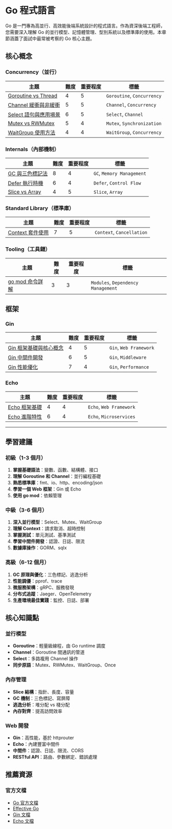 # Go 程式語言

Go 是一門專為高並行、高效能後端系統設計的程式語言。作為資深後端工程師，您需要深入理解 Go 的並行模型、記憶體管理、型別系統以及標準庫的使用。本章節涵蓋了面試中最常被考察的 Go 核心主題。

## 核心概念

### Concurrency（並行）

| 主題 | 難度 | 重要程度 | 標籤 |
|------|------|----------|------|
| [Goroutine vs Thread](./Concurrency/goroutine_vs_thread.md) | 4 | 5 | `Goroutine`, `Concurrency` |
| [Channel 緩衝與非緩衝](./Concurrency/channel_buffered_vs_unbuffered.md) | 5 | 5 | `Channel`, `Concurrency` |
| [Select 語句與應用場景](./Concurrency/select_statement_and_use_cases.md) | 6 | 5 | `Select`, `Channel` |
| [Mutex vs RWMutex](./Concurrency/mutex_vs_rwmutex.md) | 5 | 4 | `Mutex`, `Synchronization` |
| [WaitGroup 使用方法](./Concurrency/waitgroup_usage.md) | 4 | 4 | `WaitGroup`, `Concurrency` |

### Internals（內部機制）

| 主題 | 難度 | 重要程度 | 標籤 |
|------|------|----------|------|
| [GC 與三色標記法](./Internals/go_garbage_collection.md) | 8 | 4 | `GC`, `Memory Management` |
| [Defer 執行時機](./Internals/defer_execution.md) | 6 | 4 | `Defer`, `Control Flow` |
| [Slice vs Array](./Internals/slice_vs_array.md) | 4 | 5 | `Slice`, `Array` |

### Standard Library（標準庫）

| 主題 | 難度 | 重要程度 | 標籤 |
|------|------|----------|------|
| [Context 套件使用](./Standard_Library/context_package_usage.md) | 7 | 5 | `Context`, `Cancellation` |

### Tooling（工具鏈）

| 主題 | 難度 | 重要程度 | 標籤 |
|------|------|----------|------|
| [go mod 命令詳解](./Tooling/go_mod_commands.md) | 3 | 3 | `Modules`, `Dependency Management` |

## 框架

### Gin

| 主題 | 難度 | 重要程度 | 標籤 |
|------|------|----------|------|
| [Gin 框架基礎與核心概念](./Frameworks/Gin/gin_framework_basics.md) | 4 | 5 | `Gin`, `Web Framework` |
| [Gin 中間件開發](./Frameworks/Gin/gin_middleware_development.md) | 6 | 5 | `Gin`, `Middleware` |
| [Gin 性能優化](./Frameworks/Gin/gin_performance_best_practices.md) | 7 | 4 | `Gin`, `Performance` |

### Echo

| 主題 | 難度 | 重要程度 | 標籤 |
|------|------|----------|------|
| [Echo 框架基礎](./Frameworks/Echo/echo_framework_basics.md) | 4 | 4 | `Echo`, `Web Framework` |
| [Echo 進階特性](./Frameworks/Echo/echo_advanced_features.md) | 6 | 4 | `Echo`, `Microservices` |

---

## 學習建議

### 初級（1-3 個月）
1. **掌握基礎語法**：變數、函數、結構體、接口
2. **理解 Goroutine 和 Channel**：並行編程基礎
3. **熟悉標準庫**：fmt、io、http、encoding/json
4. **學習一個 Web 框架**：Gin 或 Echo
5. **使用 go mod**：依賴管理

### 中級（3-6 個月）
1. **深入並行模型**：Select、Mutex、WaitGroup
2. **理解 Context**：請求取消、超時控制
3. **掌握測試**：單元測試、基準測試
4. **學習中間件開發**：認證、日誌、限流
5. **數據庫操作**：GORM、sqlx

### 高級（6-12 個月）
1. **GC 原理與優化**：三色標記、逃逸分析
2. **性能調優**：pprof、trace
3. **微服務架構**：gRPC、服務發現
4. **分布式追蹤**：Jaeger、OpenTelemetry
5. **生產環境最佳實踐**：監控、日誌、部署

## 核心知識點

### 並行模型
- **Goroutine**：輕量級線程，由 Go runtime 調度
- **Channel**：Goroutine 間通訊的管道
- **Select**：多路複用 Channel 操作
- **同步原語**：Mutex、RWMutex、WaitGroup、Once

### 內存管理
- **Slice 結構**：指針、長度、容量
- **GC 機制**：三色標記、寫屏障
- **逃逸分析**：堆分配 vs 棧分配
- **內存對齊**：提高訪問效率

### Web 開發
- **Gin**：高性能，基於 httprouter
- **Echo**：內建豐富中間件
- **中間件**：認證、日誌、限流、CORS
- **RESTful API**：路由、參數綁定、錯誤處理

## 推薦資源

### 官方文檔
- [Go 官方文檔](https://golang.org/doc/)
- [Effective Go](https://golang.org/doc/effective_go)
- [Gin 文檔](https://gin-gonic.com/docs/)
- [Echo 文檔](https://echo.labstack.com/)
